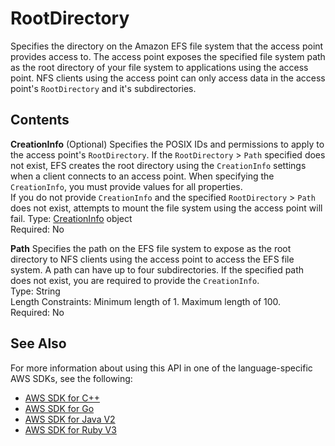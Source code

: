 # RootDirectory<a name="API_RootDirectory"></a>

Specifies the directory on the Amazon EFS file system that the access point provides access to\. The access point exposes the specified file system path as the root directory of your file system to applications using the access point\. NFS clients using the access point can only access data in the access point's `RootDirectory` and it's subdirectories\.

## Contents<a name="API_RootDirectory_Contents"></a>

 **CreationInfo**   <a name="efs-Type-RootDirectory-CreationInfo"></a>
\(Optional\) Specifies the POSIX IDs and permissions to apply to the access point's `RootDirectory`\. If the `RootDirectory` > `Path` specified does not exist, EFS creates the root directory using the `CreationInfo` settings when a client connects to an access point\. When specifying the `CreationInfo`, you must provide values for all properties\.   
If you do not provide `CreationInfo` and the specified `RootDirectory` > `Path` does not exist, attempts to mount the file system using the access point will fail\.
Type: [CreationInfo](API_CreationInfo.md) object  
Required: No

 **Path**   <a name="efs-Type-RootDirectory-Path"></a>
Specifies the path on the EFS file system to expose as the root directory to NFS clients using the access point to access the EFS file system\. A path can have up to four subdirectories\. If the specified path does not exist, you are required to provide the `CreationInfo`\.  
Type: String  
Length Constraints: Minimum length of 1\. Maximum length of 100\.  
Required: No

## See Also<a name="API_RootDirectory_SeeAlso"></a>

For more information about using this API in one of the language\-specific AWS SDKs, see the following:
+  [AWS SDK for C\+\+](https://docs.aws.amazon.com/goto/SdkForCpp/elasticfilesystem-2015-02-01/RootDirectory) 
+  [AWS SDK for Go](https://docs.aws.amazon.com/goto/SdkForGoV1/elasticfilesystem-2015-02-01/RootDirectory) 
+  [AWS SDK for Java V2](https://docs.aws.amazon.com/goto/SdkForJavaV2/elasticfilesystem-2015-02-01/RootDirectory) 
+  [AWS SDK for Ruby V3](https://docs.aws.amazon.com/goto/SdkForRubyV3/elasticfilesystem-2015-02-01/RootDirectory) 